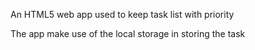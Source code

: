 An HTML5 web app used to keep task list with priority

The app make use of the local storage in storing the task